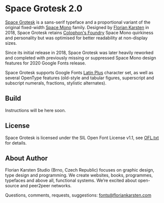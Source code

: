 # Space Grotesk 2.0

[Space Grotesk](https://floriankarsten.github.io/space-grotesk/) is a sans-serif typeface and a proportional variant of the original fixed-width [Space Mono](https://github.com/googlefonts/spacemono) family. Designed by [Florian Karsten](https://fonts.floriankarsten.com) in 2018, Space Grotesk retains [Colophon's Foundry](https://www.colophon-foundry.org) Space Mono quirkiness and personality but was optimised for better readability at non-display sizes.

Since its initial release in 2018, Space Grotesk was later heavily reworked and completed with previously missing or suppressed Space Mono design features for 2020 Google Fonts release.

Space Grotesk supports Google Fonts [Latin Plus](https://github.com/googlefonts/gftools/tree/master/Lib/gftools/encodings/GF%20Glyph%20Sets) character set, as well as several OpenType features (old-style and tabular figures, superscript and subscript numerals, fractions, stylistic alternates).

## Build

Instructions will be here soon.

## License

Space Grotesk is licensed under the SIL Open Font License v1.1, see [OFL.txt](OFL.txt) for details.

## About Author

Florian Karsten Studio (Brno, Czech Republic) focuses on graphic design, type design and programming. We create websites, books, programmes, typefaces and above all, functional systems. We’re excited about open-source and peer2peer networks.

Questions, comments, requests, suggestions: fonts@floriankarsten.com